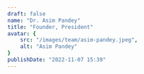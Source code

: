 ```yaml
---
draft: false
name: "Dr. Asim Pandey"
title: "Founder, President"
avatar: {
    src: "/images/team/asim-pandey.jpeg",
    alt: "Asim Pandey"
}
publishDate: "2022-11-07 15:39"
---
```

